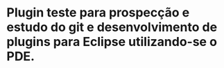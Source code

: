 <html>
	<head>
		<title>Documentação</title>
	</head>
	<body>
		<h1>Plugin teste para prospecção e estudo do git e desenvolvimento de plugins para Eclipse utilizando-se o PDE.</h1>
	</body>
</html>
